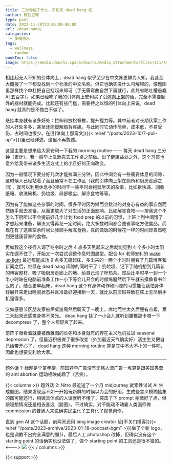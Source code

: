 ```yaml
---
title: 三分钟能干什么，不如来 dead hang 吧
author: 椒盐豆豉
type: post
date: 2023-11-28T23:06:00-08:00
url: /dead-hang/
categories:
  - 多喝热水
tags:
  - wellness
  - random
bookToc: false
image: https://media.douchi.space/douchi/media_attachments/files/111/492/354/613/202/527/original/2b65eb14b8bf92f2.png
---
```


相比起无人不知的引体向上，dead hang 似乎至少在中文界更鲜为人知，我甚至大概搜了一下都没找到一个标准的中文名称。但它也确实没什么可解释的，像题图里那样找个单杠把自己挂起来即可（手无需弯曲自然下垂就行，此处省略吐槽愚蠢 AI 五百字）。如果已经吃了我的引体向上安利买了[引体向上架](https://amzn.to/3VIJaWk)的话，完全不需要额外的器材就能完成。比起还有些门槛，需要持之以恒的引体向上来说，dead hang 就真的是不做白不做了。

<!--more-->

悬挂本身就有诸多好处：拉伸和放松脊椎，提升握力等。其中前者对长期伏案工作的人好处多多，甚至还能缓解肩背疼痛。与此同时它动作简单，成本低，不易受伤，占时间也恨少。在[引体向上那篇文]({{< relref "/posts/2023-10/7-pull-up">}})里已经详述，这里不再赘述。

这里主要是想来给大家安利一下我的 morning routine —— 每天 dead hang 三分钟（累计）。我一般早上洗漱完去工作桌之前做。出了健康益处之外，这个习惯也意外给我带来诸多生活方式上的小且好的正向改变。

因为一般情况下要分好几次才能拉满三分钟，因此中间会有一些需要休息的间隙，这时候人已经站着了而且通常不在工作区（我的引体向上架在厕所和厨房走廊之间），就可以利用休息手的时间干一些平时会拖延半天的杂事，比如拆快递、回收纸箱、收洗碗机、扔垃圾、局部吸尘、解冻食物等等。

因为有了能做这些杂事的时间，很多平时因为懒而会跳过的对身心有益的事自然而然随手就去准备，从而更放大了对生活的正面影响。比如解冻食物——按我这个不怎么下厨所以不会提前好几步计划 food prep 的以前的习惯，上班上到中间饿了才想起来准备，解冻又得再花一定时间，绝大多数时间都会图省事吃方便食品。而现在有了这些空余时间让我顺手解冻食物，真的做饭的时候花一样的时间却自然吃到更健康营养的食物。

再如我这个夜行人调了冬令时之后 4 点多天黑起床之后就能见到 4 个多小时太阳实在绷不住了，开始又一次尝试调整作息时图晨型。配合 for 老师安利的 [wake up light](https://amzn.to/3R0sP09) 最近都能成功 9 点多无痛起床，多出来的一两个小时时间看了几篇博客和新闻之后，继续在 dead hang 间隙的同时干了：扔垃圾、记下了随机想到几篇新的博客题材、吸了吸厨房走廊上的地、给自己泡了杯热茶。然后比平时早一到一个半小时站在电脑前准备工作一小下等会儿开会的时候练腿然后下午就去摸鱼看书什么的了。结合更早起床，dead hang 这个有身体动作和间隙的习惯能让我怕身体舒展开来走出睡眠状态并且准备好迎接新一天，就比以前厌班导致在床上无尽刷手机强得多。

又如感恩节区朋友家被炉桌游局然后聊天了一晚上，席地而坐太久后腰有点累，第二天起来还感觉身体不灵光。 dead hang 挂了一小会儿就听到腰椎那卡嗒一下 decompress 了，整个人都舒爽了起来。

前阵子眼看着就要被西雅图的长冬和本身就有的存在主义危机拉进 seasonal depression 了，但最近积极做了很多改变（外加最近天气确实好）活生生又把自己给带开心了， dead hang 这种 morning routine 算是其中不大不小的一件吧，因此也想要安利给大家。

---

题外话 1: 标题是个童年梗，前国避孕广告没有无痛人流广告一堆算是跟美国愚蠢的 anti abortion 运动相映成趣了（苦笑）。

{{< columns >}}
题外话 2: Nitro 最近送了一个月 midjourney 就索性试试 AI 生成题图，结果发现远不如一开始玩新鲜的时候以为会的好用，生成些含义模糊抽象的图可能还行，稍微具体点的人话就听不懂了，突击了下 prompt 稍微好了点，但跟理想情况还是相去甚远（题图）。不过确实，对不能动不动雇人类画师做 commission 的普通人来说确实民主化了工具化了视觉创作。

说到 gen AI 这个话题，前两天还用 bing image creator 给[不关门播客]({{< relref "/posts/2023-archive/2023-01-18-podcast-bgm" >}})做了个新 logo，也是调教不出完全满意的细节，最后人工 photoshop 改掉，但确实没有这个 starting point 的话确实也没法做了，做个 starting point 的工具还是很不错的。
<--->
![](https://media.douchi.space/douchi/media_attachments/files/111/492/535/154/137/228/original/11bbf57793224bd7.png)
{{< / columns >}}

{{< support >}}
